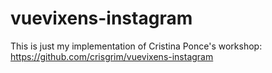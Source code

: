 # vuevixens-instagram

This is just my implementation of Cristina Ponce's workshop: https://github.com/crisgrim/vuevixens-instagram
